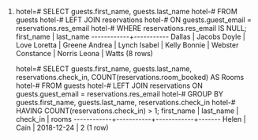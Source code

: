 1.  hotel=# SELECT guests.first_name, guests.last_name
    hotel-# FROM guests
    hotel-# LEFT JOIN reservations
    hotel-#   ON guests.guest_email = reservations.res_email
    hotel-# WHERE reservations.res_email IS NULL;
     first_name | last_name
    ------------+-----------
     Dallas     | Jacobs
     Doyle      | Love
     Loretta    | Greene
     Andrea     | Lynch
     Isabel     | Kelly
     Bonnie     | Webster
     Constance  | Norris
     Leona      | Watts
    (8 rows)


    hotel=# SELECT guests.first_name, guests.last_name, reservations.check_in, COUNT(reservations.room_booked) AS Rooms
    hotel-# FROM guests
    hotel-# LEFT JOIN reservations ON guests.guest_email = reservations.res_email
    hotel-# GROUP BY guests.first_name, guests.last_name, reservations.check_in
    hotel-# HAVING COUNT(reservations.check_in) > 1;
     first_name | last_name |  check_in  | rooms
    ------------+-----------+------------+-------
     Helen      | Cain      | 2018-12-24 |     2
    (1 row)
